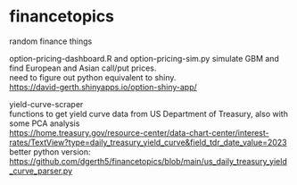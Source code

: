 # financetopics

random finance things

option-pricing-dashboard.R and option-pricing-sim.py simulate GBM and find European and Asian call/put prices. <br>
need to figure out python equivalent to shiny. <br>
https://david-gerth.shinyapps.io/option-shiny-app/ 

yield-curve-scraper <br>
functions to get yield curve data from US Department of Treasury, also with some PCA analysis <br>
https://home.treasury.gov/resource-center/data-chart-center/interest-rates/TextView?type=daily_treasury_yield_curve&field_tdr_date_value=2023 <br> 
better python version: https://github.com/dgerth5/financetopics/blob/main/us_daily_treasury_yield_curve_parser.py
